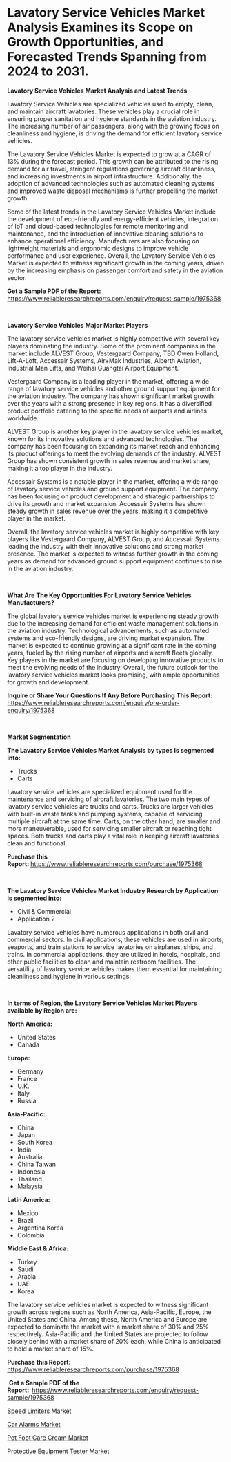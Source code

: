<p><h1>Lavatory Service Vehicles Market Analysis Examines its Scope on Growth Opportunities, and Forecasted Trends Spanning from 2024 to 2031.</h1></p><p><strong>Lavatory Service Vehicles Market Analysis and Latest Trends</strong></p>
<p><p>Lavatory Service Vehicles are specialized vehicles used to empty, clean, and maintain aircraft lavatories. These vehicles play a crucial role in ensuring proper sanitation and hygiene standards in the aviation industry. The increasing number of air passengers, along with the growing focus on cleanliness and hygiene, is driving the demand for efficient lavatory service vehicles.</p><p>The Lavatory Service Vehicles Market is expected to grow at a CAGR of 13% during the forecast period. This growth can be attributed to the rising demand for air travel, stringent regulations governing aircraft cleanliness, and increasing investments in airport infrastructure. Additionally, the adoption of advanced technologies such as automated cleaning systems and improved waste disposal mechanisms is further propelling the market growth.</p><p>Some of the latest trends in the Lavatory Service Vehicles Market include the development of eco-friendly and energy-efficient vehicles, integration of IoT and cloud-based technologies for remote monitoring and maintenance, and the introduction of innovative cleaning solutions to enhance operational efficiency. Manufacturers are also focusing on lightweight materials and ergonomic designs to improve vehicle performance and user experience. Overall, the Lavatory Service Vehicles Market is expected to witness significant growth in the coming years, driven by the increasing emphasis on passenger comfort and safety in the aviation sector.</p></p>
<p><strong>Get a Sample PDF of the Report:&nbsp;</strong> <a href="https://www.reliableresearchreports.com/enquiry/request-sample/1975368">https://www.reliableresearchreports.com/enquiry/request-sample/1975368</a></p>
<p>&nbsp;</p>
<p><strong>Lavatory Service Vehicles Major Market Players</strong></p>
<p><p>The lavatory service vehicles market is highly competitive with several key players dominating the industry. Some of the prominent companies in the market include ALVEST Group, Vestergaard Company, TBD Owen Holland, Lift-A-Loft, Accessair Systems, Air+Mak Industries, Alberth Aviation, Industrial Man Lifts, and Weihai Guangtai Airport Equipment.</p><p>Vestergaard Company is a leading player in the market, offering a wide range of lavatory service vehicles and other ground support equipment for the aviation industry. The company has shown significant market growth over the years with a strong presence in key regions. It has a diversified product portfolio catering to the specific needs of airports and airlines worldwide.</p><p>ALVEST Group is another key player in the lavatory service vehicles market, known for its innovative solutions and advanced technologies. The company has been focusing on expanding its market reach and enhancing its product offerings to meet the evolving demands of the industry. ALVEST Group has shown consistent growth in sales revenue and market share, making it a top player in the industry.</p><p>Accessair Systems is a notable player in the market, offering a wide range of lavatory service vehicles and ground support equipment. The company has been focusing on product development and strategic partnerships to drive its growth and market expansion. Accessair Systems has shown steady growth in sales revenue over the years, making it a competitive player in the market.</p><p>Overall, the lavatory service vehicles market is highly competitive with key players like Vestergaard Company, ALVEST Group, and Accessair Systems leading the industry with their innovative solutions and strong market presence. The market is expected to witness further growth in the coming years as demand for advanced ground support equipment continues to rise in the aviation industry.</p></p>
<p>&nbsp;</p>
<p><strong>What Are The Key Opportunities For Lavatory Service Vehicles Manufacturers?</strong></p>
<p><p>The global lavatory service vehicles market is experiencing steady growth due to the increasing demand for efficient waste management solutions in the aviation industry. Technological advancements, such as automated systems and eco-friendly designs, are driving market expansion. The market is expected to continue growing at a significant rate in the coming years, fueled by the rising number of airports and aircraft fleets globally. Key players in the market are focusing on developing innovative products to meet the evolving needs of the industry. Overall, the future outlook for the lavatory service vehicles market looks promising, with ample opportunities for growth and development.</p></p>
<p><strong>Inquire or Share Your Questions If Any Before Purchasing This Report:</strong> <a href="https://www.reliableresearchreports.com/enquiry/pre-order-enquiry/1975368">https://www.reliableresearchreports.com/enquiry/pre-order-enquiry/1975368</a></p>
<p>&nbsp;</p>
<p><strong>Market Segmentation</strong></p>
<p><strong>The Lavatory Service Vehicles Market Analysis by types is segmented into:</strong></p>
<p><ul><li>Trucks</li><li>Carts</li></ul></p>
<p><p>Lavatory service vehicles are specialized equipment used for the maintenance and servicing of aircraft lavatories. The two main types of lavatory service vehicles are trucks and carts. Trucks are larger vehicles with built-in waste tanks and pumping systems, capable of servicing multiple aircraft at the same time. Carts, on the other hand, are smaller and more maneuverable, used for servicing smaller aircraft or reaching tight spaces. Both trucks and carts play a vital role in keeping aircraft lavatories clean and functional.</p></p>
<p><strong>Purchase this Report:&nbsp;</strong><a href="https://www.reliableresearchreports.com/purchase/1975368">https://www.reliableresearchreports.com/purchase/1975368</a></p>
<p>&nbsp;</p>
<p><strong>The Lavatory Service Vehicles Market Industry Research by Application is segmented into:</strong></p>
<p><ul><li>Civil & Commercial</li><li>Application 2</li></ul></p>
<p><p>Lavatory service vehicles have numerous applications in both civil and commercial sectors. In civil applications, these vehicles are used in airports, seaports, and train stations to service lavatories on airplanes, ships, and trains. In commercial applications, they are utilized in hotels, hospitals, and other public facilities to clean and maintain restroom facilities. The versatility of lavatory service vehicles makes them essential for maintaining cleanliness and hygiene in various settings.</p></p>
<p>&nbsp;</p>
<p><strong>In terms of Region, the Lavatory Service Vehicles Market Players available by Region are:</strong></p>
<p>
    <p> <strong> North America: </strong>
        <ul>
            <li>United States</li>
            <li>Canada</li>
        </ul>
        </p> 
    <p> <strong> Europe: </strong>
        <ul>
            <li>Germany</li>
            <li>France</li>
            <li>U.K.</li>
            <li>Italy</li>
            <li>Russia</li>
        </ul>
        </p> 
    <p> <strong> Asia-Pacific: </strong>
        <ul>
            <li>China</li>
            <li>Japan</li>
            <li>South Korea</li>
            <li>India</li>
            <li>Australia</li>
            <li>China Taiwan</li>
            <li>Indonesia</li>
            <li>Thailand</li>
            <li>Malaysia</li>
        </ul>
        </p> 
    <p> <strong> Latin America: </strong>
        <ul>
            <li>Mexico</li>
            <li>Brazil</li>
            <li>Argentina Korea</li>
            <li>Colombia</li>
        </ul>
        </p> 
    <p> <strong> Middle East & Africa: </strong>
        <ul>
            <li>Turkey</li>
            <li>Saudi</li>
            <li>Arabia</li>
            <li>UAE</li>
            <li>Korea</li>
        </ul>
    </p>
    </p>
<p><p>The lavatory service vehicles market is expected to witness significant growth across regions such as North America, Asia-Pacific, Europe, the United States and China. Among these, North America and Europe are expected to dominate the market with a market share of 30% and 25% respectively. Asia-Pacific and the United States are projected to follow closely behind with a market share of 20% each, while China is anticipated to hold a market share of 15%.</p></p>
<p><strong>Purchase this Report: </strong><a href="https://www.reliableresearchreports.com/purchase/1975368">https://www.reliableresearchreports.com/purchase/1975368</a></p>
<p>&nbsp;<strong>Get a Sample PDF of the Report:&nbsp;&nbsp;</strong><a href="https://www.reliableresearchreports.com/enquiry/request-sample/1975368">https://www.reliableresearchreports.com/enquiry/request-sample/1975368</a></p>
<p><strong></strong></p>
<p><p><a href="https://github.com/jaidynmorantestelletmjzya/Market-Research-Report-List-1/blob/main/speed-limiters-market.md">Speed Limiters Market</a></p><p><a href="https://github.com/juniordelafrance/Market-Research-Report-List-2/blob/main/car-alarms-market.md">Car Alarms Market</a></p><p><a href="https://faithful-glue-af3.notion.site/Pet-Foot-Care-Cream-Market-Offers-Provide-Insightful-Data-for-the-Time-Period-from-2024-to-2031-and--e18d82d2e58d4b3b97cfd963d255cdd5">Pet Foot Care Cream Market</a></p><p><a href="https://view.publitas.com/reportprime-1/protective-equipment-tester-market-research-report-provides-thorough-industry-overview-which-offers-an-in-depth-analysis-of-product-trends-and-new-market-divisions/">Protective Equipment Tester Market</a></p></p>